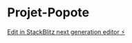 # Projet-Popote

[Edit in StackBlitz next generation editor ⚡️](https://stackblitz.com/~/github.com/Spartacusklaus45/Projet-Popote)